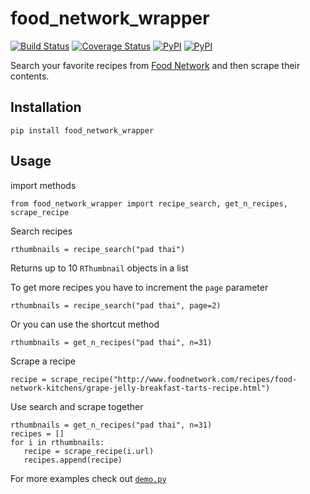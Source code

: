 # food_network_wrapper

[![Build Status](https://travis-ci.org/benawad/food_network_wrapper.svg?branch=master)](https://travis-ci.org/benawad/food_network_wrapper)
[![Coverage Status](https://coveralls.io/repos/github/benawad/food_network_wrapper/badge.svg?branch=master)](https://coveralls.io/github/benawad/food_network_wrapper?branch=master)
[![PyPI](https://img.shields.io/pypi/v/food_network_wrapper.svg?maxAge=2592000)](https://pypi.python.org/pypi/food_network_wrapper)
[![PyPI](https://img.shields.io/pypi/pyversions/Django.svg?maxAge=2592000)](https://pypi.python.org/pypi/food_network_wrapper)

Search your favorite recipes from [Food Network](http://foodnetwork.com) and then scrape their contents.

## Installation

```
pip install food_network_wrapper
```

## Usage

import methods

```
from food_network_wrapper import recipe_search, get_n_recipes, scrape_recipe
```

Search recipes

```
rthumbnails = recipe_search("pad thai")
```

Returns up to 10 `RThumbnail` objects in a list

To get more recipes you have to increment the `page` parameter

```
rthumbnails = recipe_search("pad thai", page=2)
```

Or you can use the shortcut method

```
rthumbnails = get_n_recipes("pad thai", n=31) 
```

Scrape a recipe

```
recipe = scrape_recipe("http://www.foodnetwork.com/recipes/food-network-kitchens/grape-jelly-breakfast-tarts-recipe.html")
```

Use search and scrape together

```
rthumbnails = get_n_recipes("pad thai", n=31) 
recipes = []
for i in rthumbnails:
   recipe = scrape_recipe(i.url) 
   recipes.append(recipe)
```

For more examples check out [`demo.py`](https://github.com/benawad/food_network_wrapper/blob/master/demo.py)

